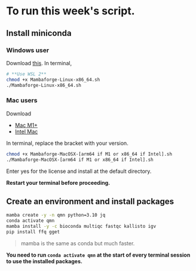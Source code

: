 # To run this week's script.

## Install miniconda

### Windows user

Download [this](https://github.com/conda-forge/miniforge/releases/latest/download/Mambaforge-Linux-x86_64.sh).
In terminal,
```sh
# **Use WSL 2**
chmod +x Mambaforge-Linux-x86_64.sh
./Mambaforge-Linux-x86_64.sh
```

### Mac users
Download
  - [Mac M1+](https://github.com/conda-forge/miniforge/releases/latest/download/Mambaforge-MacOSX-arm64.sh)
  - [Intel Mac](https://github.com/conda-forge/miniforge/releases/latest/download/Mambaforge-MacOSX-x86_64.sh)

In terminal, replace the bracket with your version.
```sh
chmod +x Mambaforge-MacOSX-[arm64 if M1 or x86_64 if Intel].sh
./Mambaforge-MacOSX-[arm64 if M1 or x86_64 if Intel].sh
```

Enter yes for the license and install at the default directory.

**Restart your terminal before proceeding.**

## Create an environment and install packages

```sh
mamba create -y -n qmn python=3.10 jq
conda activate qmn
mamba install -y -c bioconda multiqc fastqc kallisto igv
pip install ffq gget
```

> mamba is the same as conda but much faster.

**You need to run `conda activate qmn` at the start of every terminal session to use the installed packages.**
